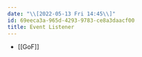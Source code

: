 ```yaml
---
date: "\\[2022-05-13 Fri 14:45\\]"
id: 69eeca3a-965d-4293-9783-ce8a3daacf00
title: Event Listener
---
```


- [[GoF]]
